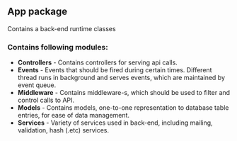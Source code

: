 ## App package ##
Contains a back-end runtime classes
### Contains following modules: ###
- **Controllers** - Contains controllers for serving api calls.
- **Events** - Events that should be fired during certain times.
    Different thread runs in background and serves events, which are maintained by event queue.
- **Middleware** - Contains middleware-s, which should be used to filter and control calls to API.
- **Models** - Contains models, one-to-one representation to database table entries, for ease of data management.
- **Services** - Variety of services used in back-end, including mailing, validation, hash (.etc) services.